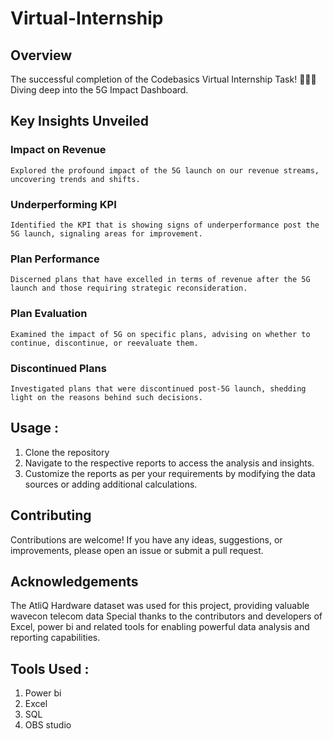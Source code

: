 # Virtual-Internship
## Overview
The successful completion of the Codebasics Virtual Internship Task! 🎉👨‍💻 Diving deep into the 5G Impact Dashboard.

## Key Insights Unveiled

### Impact on Revenue
    Explored the profound impact of the 5G launch on our revenue streams, uncovering trends and shifts.

### Underperforming KPI
    Identified the KPI that is showing signs of underperformance post the 5G launch, signaling areas for improvement.

### Plan Performance
    Discerned plans that have excelled in terms of revenue after the 5G launch and those requiring strategic reconsideration.

### Plan Evaluation
    Examined the impact of 5G on specific plans, advising on whether to continue, discontinue, or reevaluate them.

### Discontinued Plans
    Investigated plans that were discontinued post-5G launch, shedding light on the reasons behind such decisions.

## Usage :
1. Clone the repository
2. Navigate to the respective reports to access the analysis and insights.
3. Customize the reports as per your requirements by modifying the data sources or adding additional calculations.

## Contributing
Contributions are welcome! If you have any ideas, suggestions, or improvements, please open an issue or submit a pull request.

## Acknowledgements
The AtliQ Hardware dataset was used for this project, providing valuable wavecon telecom data
Special thanks to the contributors and developers of Excel, power bi and  related tools for enabling powerful data analysis and reporting capabilities.


## Tools Used : 
1. Power bi 
2. Excel
3. SQL
4. OBS studio
